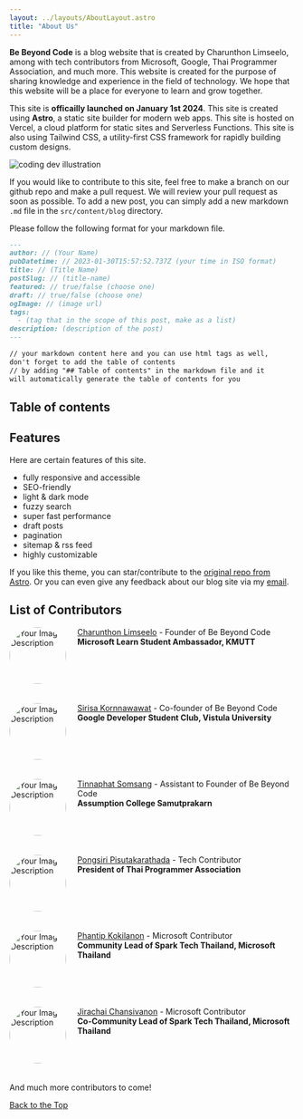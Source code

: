 ```yaml
---
layout: ../layouts/AboutLayout.astro
title: "About Us"
---
```


**Be Beyond Code** is a blog website that is created by Charunthon Limseelo, among with tech contributors from Microsoft, Google, Thai Programmer Association, and much more. This website is created for the purpose of sharing knowledge and experience in the field of technology. We hope that this website will be a place for everyone to learn and grow together.

This site is **officailly launched on January 1st 2024**. This site is created using **Astro**, a static site builder for modern web apps. This site is hosted on Vercel, a cloud platform for static sites and Serverless Functions. This site is also using Tailwind CSS, a utility-first CSS framework for rapidly building custom designs.

<div>
  <img src="/assets/dev.svg" class="sm:w-1/2 mx-auto" alt="coding dev illustration">
</div>

If you would like to contribute to this site, feel free to make a branch on our github repo and make a pull request. We will review your pull request as soon as possible. To add a new post, you can simply add a new markdown `.md` file in the `src/content/blog` directory.

Please follow the following format for your markdown file.

```markdown
---
author: // (Your Name)
pubDatetime: // 2023-01-30T15:57:52.737Z (your time in ISO format)
title: // (Title Name)
postSlug: // (title-name)
featured: // true/false (choose one)
draft: // true/false (choose one)
ogImage: // (image url)
tags:
  - (tag that in the scope of this post, make as a list)
description: (description of the post)
---

// your markdown content here and you can use html tags as well,
don't forget to add the table of contents
// by adding "## Table of contents" in the markdown file and it
will automatically generate the table of contents for you
```

## Table of contents

## Features

Here are certain features of this site.

- fully responsive and accessible
- SEO-friendly
- light & dark mode
- fuzzy search
- super fast performance
- draft posts
- pagination
- sitemap & rss feed
- highly customizable

If you like this theme, you can star/contribute to the [original repo from Astro](https://github.com/satnaing/astro-paper). Or you can even give any feedback about our blog site via my [email](mailto:boat.charunthon@gmail.com).

## List of Contributors

<div style="text-align: left; position: relative; min-height: 120px;">
 <img src="https://scontent.fbkk22-7.fna.fbcdn.net/v/t39.30808-1/374647060_2317528468447509_947491909360735166_n.jpg?stp=c0.21.320.320a_dst-jpg_p320x320&_nc_cat=107&ccb=1-7&_nc_sid=5740b7&_nc_eui2=AeHqa5FWh_Flj8KAGhIi45UqyrZ9PJy7VQfKtn08nLtVB6WO7goaj-h3SVjRjuhXIlbofSPeTf9pfWw5-98HqAPl&_nc_ohc=OtTrL56NbdQAX-LfeB_&_nc_ht=scontent.fbkk22-7.fna&oh=00_AfB_sK-v7ttWxKPIX0TYoGfV5XzHCgrv6fmBZxfnfOdAnw&oe=65DF15D4" alt="Your Image Description" style="float: left; width: 100px; height: 100px; border-radius: 50%; margin-right: 20px;">
 <div style="transform: translateY(0%);">

[Charunthon Limseelo](https://boatchrnthn.vercel.app) - Founder of Be Beyond Code </br>**Microsoft Learn Student Ambassador, KMUTT**

 </div>
</div>

<div style="text-align: left; position: relative; min-height: 120px;">
 <img src="https://boatchrnthn.notion.site/image/https%3A%2F%2Fs3-us-west-2.amazonaws.com%2Fsecure.notion-static.com%2F5b917962-bd63-4dc8-8df5-e71c13a830d2%2Fsirisa.png?table=block&id=ec0c8fdd-b901-40b6-a41f-e811e170bbd4&spaceId=dc9f3c9a-ac9d-4d06-b551-6ddd8dfd0ebf&width=1110&userId=&cache=v2" alt="Your Image Description" style="float: left; width: 100px; height: 100px; border-radius: 50%; margin-right: 20px;">
 <div style="transform: translateY(0%);">

[Sirisa Kornnawawat](https://www.linkedin.com/in/sirisa-kornnawawat-593914231/) - Co-founder of Be Beyond Code </br> **Google Developer Student Club, Vistula University**

 </div>
</div>

<div style="text-align: left; position: relative; min-height: 120px;">
 <img src="https://miro.medium.com/v2/resize:fit:2400/1*HoCCYO9u9cmeSEEC3W0Ahw.png" alt="Your Image Description" style="float: left; width: 100px; height: 100px; border-radius: 50%; margin-right: 20px;">
 <div style="transform: translateY(0%);">

[Tinnaphat Somsang](https://tinarskii.com/) - Assistant to Founder of Be Beyond Code </br> **Assumption College Samutprakarn**

 </div>
</div>

<div style="text-align: left; position: relative; min-height: 120px;">
 <img src="https://media.licdn.com/dms/image/C5603AQFKMUfD3J2xYQ/profile-displayphoto-shrink_800_800/0/1619894030466?e=1709164800&v=beta&t=EvxrMmkNYOpqkd1xDEiy7_DVulqFlJUEqeCKO_cDsaI" alt="Your Image Description" style="float: left; width: 100px; height: 100px; border-radius: 50%; margin-right: 20px;">
 <div style="transform: translateY(0%);">

[Pongsiri Pisutakarathada](https://www.linkedin.com/in/savepong/) - Tech Contributor</br>**President of Thai Programmer Association**

 </div>
</div>

<div style="text-align: left; position: relative; min-height: 120px;">
 <img src="https://media.licdn.com/dms/image/C5603AQFtiifuneeRnw/profile-displayphoto-shrink_800_800/0/1652475831133?e=1709164800&v=beta&t=-PUOFjgelw8LAsaaqRlKMsYE7F9YLMs7YMxcGcnJ8hE" alt="Your Image Description" style="float: left; width: 100px; height: 100px; border-radius: 50%; margin-right: 20px;">
 <div style="transform: translateY(0%);">

[Phantip Kokilanon](https://www.linkedin.com/in/phantipk/) - Microsoft Contributor</br>**Community Lead of Spark Tech Thailand, Microsoft Thailand**

 </div>
</div>

<div style="text-align: left; position: relative; min-height: 120px;">
 <img src="https://media.licdn.com/dms/image/C5603AQGfX1D_IKLg3g/profile-displayphoto-shrink_800_800/0/1634462079923?e=1709164800&v=beta&t=29mLx8egqDKKXej0sDhxrVFcpiT9sEFvdEPUbPN1HrY" alt="Your Image Description" style="float: left; width: 100px; height: 100px; border-radius: 50%; margin-right: 20px;">
 <div style="transform: translateY(0%);">

[Jirachai Chansivanon](https://www.linkedin.com/in/jirachai-c/) - Microsoft Contributor</br>**Co-Community Lead of Spark Tech Thailand, Microsoft Thailand**

 </div>
</div>

And much more contributors to come!

[Back to the Top](#top)
